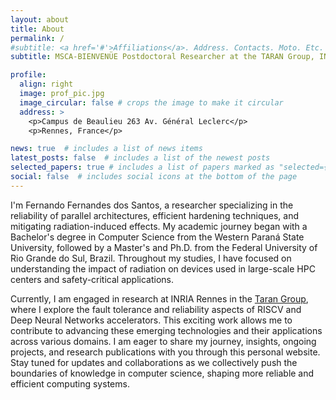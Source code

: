 ```yaml
---
layout: about
title: About
permalink: /
#subtitle: <a href='#'>Affiliations</a>. Address. Contacts. Moto. Etc.
subtitle: MSCA-BIENVENÜE Postdoctoral Researcher at the TARAN Group, INRIA Rennes.

profile:
  align: right
  image: prof_pic.jpg
  image_circular: false # crops the image to make it circular
  address: >
    <p>Campus de Beaulieu 263 Av. Général Leclerc</p>
    <p>Rennes, France</p>

news: true  # includes a list of news items
latest_posts: false  # includes a list of the newest posts
selected_papers: true # includes a list of papers marked as "selected={true}"
social: false  # includes social icons at the bottom of the page
---
```


[//]: # (Write your biography here. Tell the world about yourself. Link to your favorite [subreddit]&#40;http://reddit.com&#41;. You can put a picture in, too. The code is already in, just name your picture `prof_pic.jpg` and put it in the `img/` folder.)

[//]: # ()
[//]: # (Put your address / P.O. box / other info right below your picture. You can also disable any of these elements by editing `profile` property of the YAML header of your `_pages/about.md`. Edit `_bibliography/papers.bib` and Jekyll will render your [publications page]&#40;/al-folio/publications/&#41; automatically.)

[//]: # ()
[//]: # (Link to your social media connections, too. This theme is set up to use [Font Awesome icons]&#40;http://fortawesome.github.io/Font-Awesome/&#41; and [Academicons]&#40;https://jpswalsh.github.io/academicons/&#41;, like the ones below. Add your Facebook, Twitter, LinkedIn, Google Scholar, or just disable all of them.)

I'm Fernando Fernandes dos Santos, a researcher specializing in the reliability of parallel architectures, 
efficient hardening techniques, and mitigating radiation-induced effects.
My academic journey began with a Bachelor's degree in Computer Science from the Western Paraná State 
University, followed by a Master's and Ph.D. from the Federal University of Rio Grande do Sul, Brazil. 
Throughout my studies, I have focused on understanding the impact of radiation on devices used in 
large-scale HPC centers and safety-critical applications.

Currently, I am engaged in research at INRIA Rennes in the
[Taran Group](https://team.inria.fr/taran/), where I explore the
fault tolerance and reliability aspects of RISCV and Deep Neural Networks accelerators.
This exciting work allows me to contribute to advancing these emerging technologies and
their applications across various domains. I am eager to share my journey, insights,
ongoing projects, and research publications with you through this personal website.
Stay tuned for updates and collaborations as we collectively push the boundaries of
knowledge in computer science, shaping more reliable and efficient computing systems.
